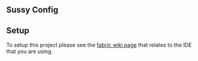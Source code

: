 ## Sussy Config

## Setup

To setup this project please see the [fabric wiki page](https://fabricmc.net/wiki/tutorial:setup) that relates to the IDE that you are using.
